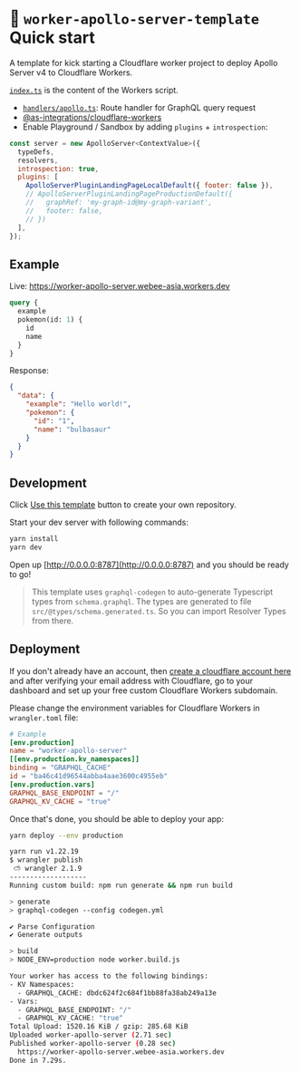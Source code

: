 # 👷 `worker-apollo-server-template` Quick start

A template for kick starting a Cloudflare worker project to deploy Apollo Server v4 to Cloudflare Workers.

[`index.ts`](blob/main/src/index.ts) is the content of the Workers script.

- [`handlers/apollo.ts`](blob/main/src/handlers/apollo.ts): Route handler for GraphQL query request
- [@as-integrations/cloudflare-workers](https://www.npmjs.com/package/@as-integrations/cloudflare-workers)
- Enable Playground / Sandbox by adding `plugins` + `introspection`:

```javascript
const server = new ApolloServer<ContextValue>({
  typeDefs,
  resolvers,
  introspection: true,
  plugins: [
    ApolloServerPluginLandingPageLocalDefault({ footer: false }),
    // ApolloServerPluginLandingPageProductionDefault({
    //   graphRef: 'my-graph-id@my-graph-variant',
    //   footer: false,
    // })
  ],
});
```

## Example

Live: https://worker-apollo-server.webee-asia.workers.dev

```graphql
query {
  example
  pokemon(id: 1) {
    id
    name
  }
}
```

Response:

```json
{
  "data": {
    "example": "Hello world!",
    "pokemon": {
      "id": "1",
      "name": "bulbasaur"
    }
  }
}
```

## Development

Click [Use this template](https://github.com/kimyvgy/worker-apollo-server/generate) button to create your own repository.

Start your dev server with following commands:

```sh
yarn install
yarn dev
```

Open up [http://0.0.0.0:8787](http://0.0.0.0:8787) and you should be ready to go!

> This template uses `graphql-codegen` to auto-generate Typescript types from `schema.graphql`. The types are generated to file `src/@types/schema.generated.ts`. So you can import Resolver Types from there.

## Deployment

If you don't already have an account, then [create a cloudflare account here](https://dash.cloudflare.com/sign-up) and after verifying your email address with Cloudflare, go to your dashboard and set up your free custom Cloudflare Workers subdomain.

Please change the environment variables for Cloudflare Workers in `wrangler.toml` file:
```toml
# Example
[env.production]
name = "worker-apollo-server"
[[env.production.kv_namespaces]]
binding = "GRAPHQL_CACHE"
id = "ba46c41d96544abba4aae3600c4955eb"
[env.production.vars]
GRAPHQL_BASE_ENDPOINT = "/"
GRAPHQL_KV_CACHE = "true"
```

Once that's done, you should be able to deploy your app:

```sh
yarn deploy --env production
```

```bash
yarn run v1.22.19
$ wrangler publish
 ⛅️ wrangler 2.1.9
-------------------
Running custom build: npm run generate && npm run build

> generate
> graphql-codegen --config codegen.yml

✔ Parse Configuration
✔ Generate outputs

> build
> NODE_ENV=production node worker.build.js

Your worker has access to the following bindings:
- KV Namespaces:
  - GRAPHQL_CACHE: dbdc624f2c684f1bb88fa38ab249a13e
- Vars:
  - GRAPHQL_BASE_ENDPOINT: "/"
  - GRAPHQL_KV_CACHE: "true"
Total Upload: 1520.16 KiB / gzip: 285.68 KiB
Uploaded worker-apollo-server (2.71 sec)
Published worker-apollo-server (0.28 sec)
  https://worker-apollo-server.webee-asia.workers.dev
Done in 7.29s.
```
